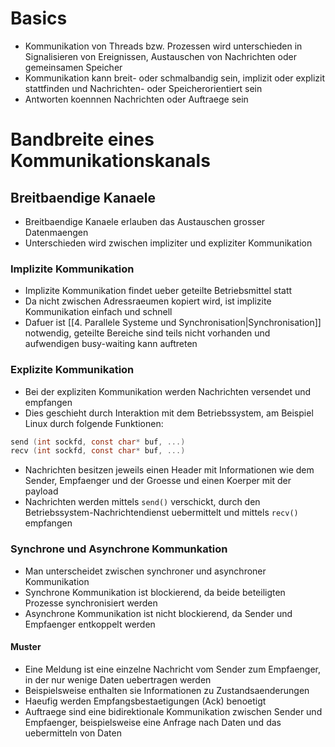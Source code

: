 # Basics
- Kommunikation von Threads bzw. Prozessen wird unterschieden in Signalisieren von Ereignissen, Austauschen von Nachrichten oder gemeinsamen Speicher
- Kommunikation kann breit- oder schmalbandig sein, implizit oder explizit stattfinden und Nachrichten- oder Speicherorientiert sein
- Antworten koennnen Nachrichten oder Auftraege sein
# Bandbreite eines Kommunikationskanals
## Breitbaendige Kanaele
- Breitbaendige Kanaele erlauben das Austauschen grosser Datenmaengen
- Unterschieden wird zwischen impliziter und expliziter Kommunikation
### Implizite Kommunikation
- Implizite Kommunikation findet ueber geteilte Betriebsmittel statt
- Da nicht zwischen Adressraeumen kopiert wird, ist implizite Kommunikation einfach und schnell
- Dafuer ist [[4. Parallele Systeme und Synchronisation|Synchronisation]] notwendig, geteilte Bereiche sind teils nicht vorhanden und aufwendigen busy-waiting kann auftreten
### Explizite Kommunikation
- Bei der expliziten Kommunikation werden Nachrichten versendet und empfangen
- Dies geschieht durch Interaktion mit dem Betriebssystem, am Beispiel Linux durch folgende Funktionen: 
```C
send (int sockfd, const char* buf, ...) 
recv (int sockfd, const char* buf, ...)
```
- Nachrichten besitzen jeweils einen Header mit Informationen wie dem Sender, Empfaenger und der Groesse und einen Koerper mit der payload
- Nachrichten werden mittels `send()` verschickt, durch den Betriebssystem-Nachrichtendienst uebermittelt und mittels `recv()` empfangen
### Synchrone und Asynchrone Kommunkation
- Man unterscheidet zwischen synchroner und asynchroner Kommunikation
- Synchrone Kommunikation ist blockierend, da beide beteiligten Prozesse synchronisiert werden
- Asynchrone Kommunikation ist nicht blockierend, da Sender und Empfaenger entkoppelt werden
#### Muster
- Eine Meldung ist eine einzelne Nachricht vom Sender zum Empfaenger, in der nur wenige Daten uebertragen werden
- Beispielsweise enthalten sie Informationen zu Zustandsaenderungen 
- Haeufig werden Empfangsbestaetigungen (Ack) benoetigt
- Auftraege sind eine bidirektionale Kommunikation zwischen Sender und Empfaenger, beispielsweise eine Anfrage nach Daten und das uebermitteln von Daten